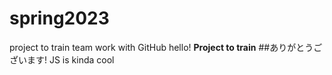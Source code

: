 # spring2023
project to train team work with GitHub
hello!
**Project to train**
##ありがとうございます!
JS is kinda cool